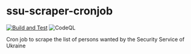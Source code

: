 # ssu-scraper-cronjob

[![Build and Test](https://github.com/myrotvorets/ssu-scraper-cronjob/actions/workflows/build.yml/badge.svg)](https://github.com/myrotvorets/ssu-scraper-cronjob/actions/workflows/build.yml)
![CodeQL](https://github.com/myrotvorets/ssu-scraper-cronjob/workflows/CodeQL/badge.svg)

Cron job to scrape the list of persons wanted by the Security Service of Ukraine

